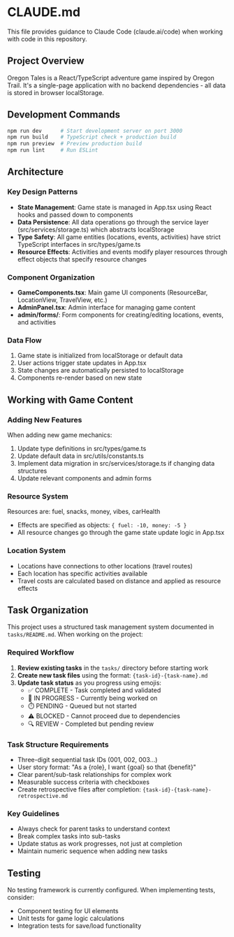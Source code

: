 # CLAUDE.md

This file provides guidance to Claude Code (claude.ai/code) when working with code in this repository.

## Project Overview

Oregon Tales is a React/TypeScript adventure game inspired by Oregon Trail. It's a single-page application with no backend dependencies - all data is stored in browser localStorage.

## Development Commands

```bash
npm run dev      # Start development server on port 3000
npm run build    # TypeScript check + production build
npm run preview  # Preview production build
npm run lint     # Run ESLint
```

## Architecture

### Key Design Patterns
- **State Management**: Game state is managed in App.tsx using React hooks and passed down to components
- **Data Persistence**: All data operations go through the service layer (src/services/storage.ts) which abstracts localStorage
- **Type Safety**: All game entities (locations, events, activities) have strict TypeScript interfaces in src/types/game.ts
- **Resource Effects**: Activities and events modify player resources through effect objects that specify resource changes

### Component Organization
- **GameComponents.tsx**: Main game UI components (ResourceBar, LocationView, TravelView, etc.)
- **AdminPanel.tsx**: Admin interface for managing game content
- **admin/forms/**: Form components for creating/editing locations, events, and activities

### Data Flow
1. Game state is initialized from localStorage or default data
2. User actions trigger state updates in App.tsx
3. State changes are automatically persisted to localStorage
4. Components re-render based on new state

## Working with Game Content

### Adding New Features
When adding new game mechanics:
1. Update type definitions in src/types/game.ts
2. Update default data in src/utils/constants.ts
3. Implement data migration in src/services/storage.ts if changing data structures
4. Update relevant components and admin forms

### Resource System
Resources are: fuel, snacks, money, vibes, carHealth
- Effects are specified as objects: `{ fuel: -10, money: -5 }`
- All resource changes go through the game state update logic in App.tsx

### Location System
- Locations have connections to other locations (travel routes)
- Each location has specific activities available
- Travel costs are calculated based on distance and applied as resource effects

## Task Organization

This project uses a structured task management system documented in `tasks/README.md`. When working on the project:

### Required Workflow
1. **Review existing tasks** in the `tasks/` directory before starting work
2. **Create new task files** using the format: `{task-id}-{task-name}.md`
3. **Update task status** as you progress using emojis:
   - ✅ COMPLETE - Task completed and validated
   - 🔄 IN PROGRESS - Currently being worked on
   - ⏱️ PENDING - Queued but not started
   - ⚠️ BLOCKED - Cannot proceed due to dependencies
   - 🔍 REVIEW - Completed but pending review

### Task Structure Requirements
- Three-digit sequential task IDs (001, 002, 003...)
- User story format: "As a {role}, I want {goal} so that {benefit}"
- Clear parent/sub-task relationships for complex work
- Measurable success criteria with checkboxes
- Create retrospective files after completion: `{task-id}-{task-name}-retrospective.md`

### Key Guidelines
- Always check for parent tasks to understand context
- Break complex tasks into sub-tasks
- Update status as work progresses, not just at completion
- Maintain numeric sequence when adding new tasks

## Testing

No testing framework is currently configured. When implementing tests, consider:
- Component testing for UI elements
- Unit tests for game logic calculations
- Integration tests for save/load functionality